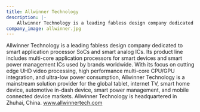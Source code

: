 ```yaml
---
title: Allwinner Technology
description: |-
    Allwinner Technology is a leading fabless design company dedicated to smart application processor SoCs and smart analog ICs
company_image: allwinner.jpg
---
```

Allwinner Technology is a leading fabless design company dedicated to smart application processor SoCs and smart analog ICs. Its product line includes multi-core application processors for smart devices and smart power management ICs used by brands worldwide. With its focus on cutting edge UHD video processing, high performance multi-core CPU/GPU integration, and ultra-low power consumption, Allwinner Technology is a mainstream solution provider for the global tablet, internet TV, smart home device, automotive in-dash device, smart power management, and mobile connected device markets. Allwinner Technology is headquartered in Zhuhai, China. www.allwinnertech.com

